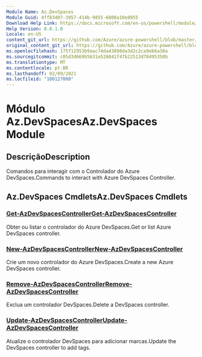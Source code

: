 ```yaml
---
Module Name: Az.DevSpaces
Module Guid: 4ff83407-3957-414b-9855-6808a10e8955
Download Help Link: https://docs.microsoft.com/en-us/powershell/module/az.devspaces
Help Version: 0.0.1.0
Locale: en-US
content_git_url: https://github.com/Azure/azure-powershell/blob/master/src/DevSpaces/DevSpaces/help/Az.DevSpaces.md
original_content_git_url: https://github.com/Azure/azure-powershell/blob/master/src/DevSpaces/DevSpaces/help/Az.DevSpaces.md
ms.openlocfilehash: 175f12953b9aac74da43098da3d2c2ca9eb6a30a
ms.sourcegitcommit: c05d3d669b5631e526841f47b22513d78495350b
ms.translationtype: MT
ms.contentlocale: pt-BR
ms.lasthandoff: 02/09/2021
ms.locfileid: "100127008"
---
```

# <span data-ttu-id="88402-101">Módulo Az.DevSpaces</span><span class="sxs-lookup"><span data-stu-id="88402-101">Az.DevSpaces Module</span></span>
## <span data-ttu-id="88402-102">Descrição</span><span class="sxs-lookup"><span data-stu-id="88402-102">Description</span></span>
<span data-ttu-id="88402-103">Comandos para interagir com o Controlador do Azure DevSpaces.</span><span class="sxs-lookup"><span data-stu-id="88402-103">Commands to interact with Azure DevSpaces Controller.</span></span>

## <span data-ttu-id="88402-104">Az.DevSpaces Cmdlets</span><span class="sxs-lookup"><span data-stu-id="88402-104">Az.DevSpaces Cmdlets</span></span>
### [<span data-ttu-id="88402-105">Get-AzDevSpacesController</span><span class="sxs-lookup"><span data-stu-id="88402-105">Get-AzDevSpacesController</span></span>](Get-AzDevSpacesController.md)
<span data-ttu-id="88402-106">Obter ou listar o controlador do Azure DevSpaces.</span><span class="sxs-lookup"><span data-stu-id="88402-106">Get or list Azure DevSpaces controller.</span></span>

### [<span data-ttu-id="88402-107">New-AzDevSpacesController</span><span class="sxs-lookup"><span data-stu-id="88402-107">New-AzDevSpacesController</span></span>](New-AzDevSpacesController.md)
<span data-ttu-id="88402-108">Crie um novo controlador do Azure DevSpaces.</span><span class="sxs-lookup"><span data-stu-id="88402-108">Create a new Azure DevSpaces controller.</span></span>

### [<span data-ttu-id="88402-109">Remove-AzDevSpacesController</span><span class="sxs-lookup"><span data-stu-id="88402-109">Remove-AzDevSpacesController</span></span>](Remove-AzDevSpacesController.md)
<span data-ttu-id="88402-110">Exclua um controlador DevSpaces.</span><span class="sxs-lookup"><span data-stu-id="88402-110">Delete a DevSpaces controller.</span></span>

### [<span data-ttu-id="88402-111">Update-AzDevSpacesController</span><span class="sxs-lookup"><span data-stu-id="88402-111">Update-AzDevSpacesController</span></span>](Update-AzDevSpacesController.md)
<span data-ttu-id="88402-112">Atualize o controlador DevSpaces para adicionar marcas.</span><span class="sxs-lookup"><span data-stu-id="88402-112">Update the DevSpaces controller to add tags.</span></span> 


